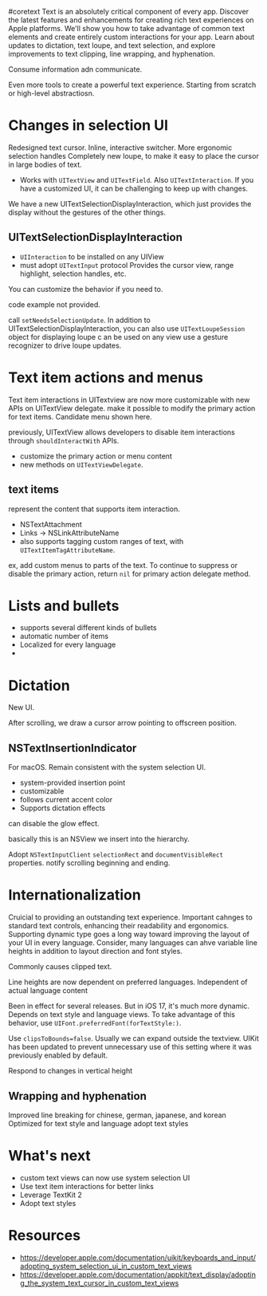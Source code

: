 #coretext
Text is an absolutely critical component of every app. Discover the latest features and enhancements for creating rich text experiences on Apple platforms. We'll show you how to take advantage of common text elements and create entirely custom interactions for your app. Learn about updates to dictation, text loupe, and text selection, and explore improvements to text clipping, line wrapping, and hyphenation.

Consume information adn communicate.

Even more tools to create a powerful text experience.  Starting from scratch or high-level abstractiosn.

# Changes in selection UI
Redesigned text cursor.  Inline, interactive switcher.
More ergonomic selection handles
Completely new loupe, to make it easy to place the cursor in large bodies of text.

* Works with `UITextView` and `UITextField`.  Also `UITextInteraction`.
If you have a customized UI, it can be challenging to keep up with changes.

We have a new UITextSelectionDisplayInteraction, which just provides the display without the gestures of the other things.

## UITextSelectionDisplayInteraction
* `UIInteraction` to be installed on any UIView
* must adopt `UITextInput` protocol
Provides the cursor view, range highlight, selection handles, etc.

You can customize the behavior if you need to.

code example not provided.

call `setNeedsSelectionUpdate`.  In addition to UITextSelectionDisplayInteraction, you can also use `UITextLoupeSession` object for displaying loupe
c an be used on any view
use a gesture recognizer to drive loupe updates.




# Text item actions and menus
Text item interactions in UITextview are now more customizable with new APIs on UITextView delegate.  make it possible to modify the primary action for text items.  Candidate menu shown here.

previously, UITextView allows developers to disable item interactions through `shouldInteractWith` APIs.  

* customize the primary action or menu content
* new methods on `UITextViewDelegate`.

## text items
represent the content that supports item interaction.
* NSTextAttachment
* Links -> NSLinkAttributeName
* also supports tagging custom ranges of text, with `UITextItemTagAttributeName`.

ex, add custom menus to parts of the text.  To continue to suppress or disable the primary action, return `nil` for primary action delegate method.


# Lists and bullets
* supports several different kinds of bullets
* automatic number of items
* Localized for every language
* 

# Dictation
New UI.

After scrolling, we draw a cursor arrow pointing to offscreen position.



## NSTextInsertionIndicator
For macOS.  Remain consistent with the system selection UI.
* system-provided insertion point
* customizable
* follows current accent color
* Supports dictation effects

can disable the glow effect.  

basically this is an NSView we insert into the hierarchy.


Adopt `NSTextInputClient` `selectionRect` and `documentVisibleRect` properties.
notify scrolling beginning and ending.  


# Internationalization

Cruicial to providing an outstanding text experience.  Important cahnges to standard text controls, enhancing their readability and ergonomics. Supporting dynamic type goes a long way toward improving the layout of your UI in every language.  Consider, many languages can ahve variable line heights in addition to layout direction and font styles.

Commonly causes clipped text.  

Line heights are now dependent on preferred languages.
Independent of actual language content

Been in effect for several releases.  But in iOS 17, it's much more dynamic.  Depends on text style and language views.  To take advantage of this behavior, use `UIFont.preferredFont(forTextStyle:)`.  

Use `clipsToBounds=false`.  Usually we can expand outside the textview.  UIKit has been updated to prevent unnecessary use of this setting where it was previously enabled by default.

Respond to changes in vertical height

## Wrapping and hyphenation
Improved line breaking for chinese, german, japanese, and korean
Optimized for text style and language
adopt text styles

# What's next
* custom text views can now use system selection UI
* Use text item interactions for better links
* Leverage TextKit 2
* Adopt text styles




# Resources
* https://developer.apple.com/documentation/uikit/keyboards_and_input/adopting_system_selection_ui_in_custom_text_views
* https://developer.apple.com/documentation/appkit/text_display/adopting_the_system_text_cursor_in_custom_text_views
